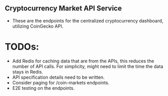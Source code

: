 ## Cryptocurrency Market API Service

- These are the endpoints for the centralized cryptocurrency dashboard, utilizing CoinGecko API.
# TODOs: 
   - Add Redis for caching data that are from the APIs, this reduces the number of API calls. For simplicity, might need to limit the time the data stays in Redis.
   - API specification details need to be written.
   - Consider paging for /coin-markets endpoints.
   - E2E testing on the endpoints.